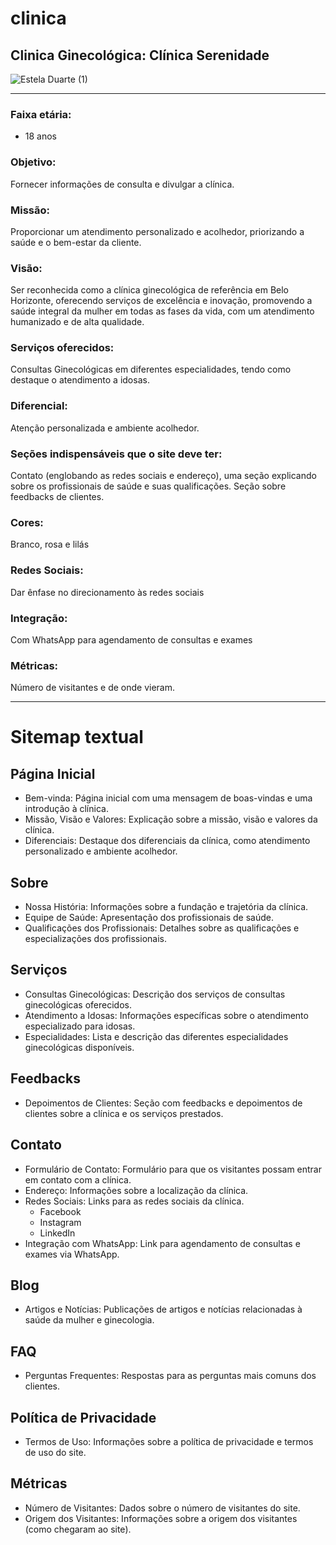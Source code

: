 # clinica
## Clinica Ginecológica: Clínica Serenidade
![Estela Duarte (1)](https://github.com/user-attachments/assets/ef031935-8c6a-4944-9286-c51f1ee043c9)

---
### Faixa etária: 
+ 18 anos
### Objetivo: 
Fornecer informações de consulta e divulgar a clínica.
### Missão: 
Proporcionar um atendimento personalizado e acolhedor, priorizando a saúde e o bem-estar da cliente.
### Visão: 
Ser reconhecida como a clínica ginecológica de referência em Belo Horizonte, oferecendo serviços de excelência e inovação, promovendo a saúde integral da mulher em todas as fases da vida, com um atendimento humanizado e de alta qualidade.
### Serviços oferecidos: 
Consultas Ginecológicas em diferentes especialidades, tendo como destaque o atendimento a idosas.
### Diferencial: 
Atenção personalizada e ambiente acolhedor.
### Seções indispensáveis que o site deve ter: 
Contato (englobando as redes sociais e endereço), uma seção explicando sobre os profissionais de saúde e suas qualificações. Seção sobre feedbacks de clientes. 
### Cores: 
Branco, rosa e lilás 
### Redes Sociais: 
Dar ênfase no direcionamento às redes sociais
### Integração: 
Com WhatsApp para agendamento de consultas e exames
### Métricas: 
Número de visitantes e de onde vieram.

-------------------------------

# Sitemap textual


## Página Inicial
  - Bem-vinda: Página inicial com uma mensagem de boas-vindas e uma introdução à clínica.
  - Missão, Visão e Valores: Explicação sobre a missão, visão e valores da clínica.
  - Diferenciais: Destaque dos diferenciais da clínica, como atendimento personalizado e ambiente acolhedor.

## Sobre 
  - Nossa História: Informações sobre a fundação e trajetória da clínica.
  - Equipe de Saúde: Apresentação dos profissionais de saúde.
  - Qualificações dos Profissionais: Detalhes sobre as qualificações e especializações dos profissionais.

## Serviços
  - Consultas Ginecológicas: Descrição dos serviços de consultas ginecológicas oferecidos.
  - Atendimento a Idosas: Informações específicas sobre o atendimento especializado para idosas.
  - Especialidades: Lista e descrição das diferentes especialidades ginecológicas disponíveis.

## Feedbacks
  - Depoimentos de Clientes: Seção com feedbacks e depoimentos de clientes sobre a clínica e os serviços prestados.

## Contato
  - Formulário de Contato: Formulário para que os visitantes possam entrar em contato com a clínica.
  - Endereço: Informações sobre a localização da clínica.
  - Redes Sociais: Links para as redes sociais da clínica.
    - Facebook
    - Instagram
    - LinkedIn
  - Integração com WhatsApp: Link para agendamento de consultas e exames via WhatsApp.

## Blog
  - Artigos e Notícias: Publicações de artigos e notícias relacionadas à saúde da mulher e ginecologia.

## FAQ
  - Perguntas Frequentes: Respostas para as perguntas mais comuns dos clientes.

## Política de Privacidade
  - Termos de Uso: Informações sobre a política de privacidade e termos de uso do site.

## Métricas
  - Número de Visitantes: Dados sobre o número de visitantes do site.
  - Origem dos Visitantes: Informações sobre a origem dos visitantes (como chegaram ao site).



